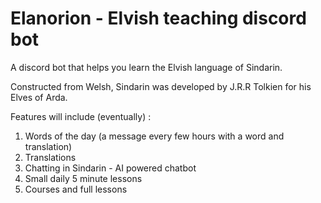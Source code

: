 # Elanorion - Elvish teaching discord bot

A discord bot that helps you learn the Elvish language of Sindarin.  

Constructed from Welsh, Sindarin was developed by J.R.R Tolkien for his Elves of Arda.  

Features will include (eventually) :

1. Words of the day (a message every few hours with a word and translation)
2. Translations
3. Chatting in Sindarin - AI powered chatbot
4. Small daily 5 minute lessons
5. Courses and full lessons

